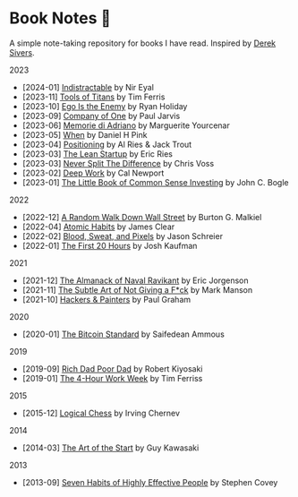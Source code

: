 # Book Notes :notebook:

A simple note-taking repository for books I have read. Inspired by [Derek Sivers](https://sive.rs/book).

2023

- [2024-01] [Indistractable](/books/indistractable.md) by Nir Eyal
- [2023-11] [Tools of Titans](/books/tools_of_titans.md) by Tim Ferris
- [2023-10] [Ego Is the Enemy](/books/ego_is_the_enemy.md) by Ryan Holiday
- [2023-09] [Company of One](/books/company_of_one.md) by Paul Jarvis
- [2023-06] [Memorie di Adriano](/books/memorie_adriano.md) by Marguerite Yourcenar
- [2023-05] [When](/books/when.md) by Daniel H Pink
- [2023-04] [Positioning](/books/positioning.md) by Al Ries & Jack Trout
- [2023-03] [The Lean Startup](/books/the_lean_startup.md) by Eric Ries
- [2023-03] [Never Split The Difference](/books/never_split_the_difference.md) by Chris Voss
- [2023-02] [Deep Work](/books/deep_work.md) by Cal Newport
- [2023-01] [The Little Book of Common Sense Investing](/books/the_little_book_of_common_sense_investing.md) by John C. Bogle

2022

- [2022-12] [A Random Walk Down Wall Street](/books/a_random_walk_down_wall_street.md) by Burton G. Malkiel
- [2022-04] [Atomic Habits](/books/atomic_habits.md) by James Clear
- [2022-02] [Blood, Sweat, and Pixels](/books/blood_sweat_pixels.md) by Jason Schreier
- [2022-01] [The First 20 Hours](/books/the_first_20_hours.md) by Josh Kaufman

2021

- [2021-12] [The Almanack of Naval Ravikant](/books/the_almanack_of_naval_ravikant.md) by Eric Jorgenson
- [2021-11] [The Subtle Art of Not Giving a F*ck](/books/the_subtle_art_not_giving_fuck.md) by Mark Manson
- [2021-10] [Hackers & Painters](/books/hackers_and_painters.md) by Paul Graham

2020

- [2020-01] [The Bitcoin Standard](/books/the_bitcoin_standard.md) by Saifedean Ammous

2019

- [2019-09] [Rich Dad Poor Dad](/books/rich_dad_poor_dad.md) by Robert Kiyosaki
- [2019-01] [The 4-Hour Work Week](/books/the_four_hour_work_week.md) by Tim Ferriss

2015

- [2015-12] [Logical Chess](/books/logical_chess.md) by Irving Chernev

2014

- [2014-03] [The Art of the Start](/books/the_art_of_the_start.md) by Guy Kawasaki

2013

- [2013-09] [Seven Habits of Highly Effective People](/books/the_seven_habits.md) by Stephen Covey
